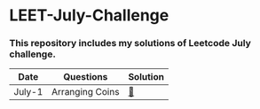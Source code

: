 # LEET-July-Challenge
### This repository includes my solutions of Leetcode July challenge.

|Date|Questions|Solution|
|-----------| -------- | ----------|
|July-1|Arranging Coins|[📃](arrangeCoins.java)|
